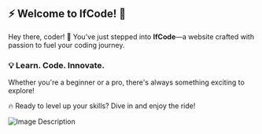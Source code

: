 ## ⚡ Welcome to IfCode! 🚀

Hey there, coder! 🎉 You've just stepped into **IfCode**—a website crafted with passion to fuel your coding journey.

### 💡 Learn. Code. Innovate.
Whether you're a beginner or a pro, there's always something exciting to explore!

🔥 Ready to level up your skills? Dive in and enjoy the ride!

![Image Description](https://raw.githubusercontent.com/YourUsername/YourRepo/main/image.png)

